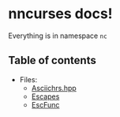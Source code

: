 # nncurses docs!
Everything is in namespace `nc` 

## Table of contents
- Files:
  - [Asciichrs.hpp](Asciichrs.md)  
  - [Escapes](Escapes.md)
  - [EscFunc](EscFunc.md)